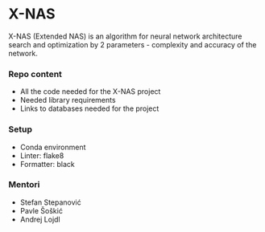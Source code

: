 # X-NAS #

X-NAS (Extended NAS) is an algorithm for neural network architecture search and optimization by 2 parameters - complexity and accuracy of the network.

### Repo content ###

* All the code needed for the X-NAS project
* Needed library requirements
* Links to databases needed for the project

### Setup ###

* Conda environment
* Linter: flake8
* Formatter: black

### Mentori ###

* Stefan Stepanović
* Pavle Šoškić
* Andrej Lojdl
